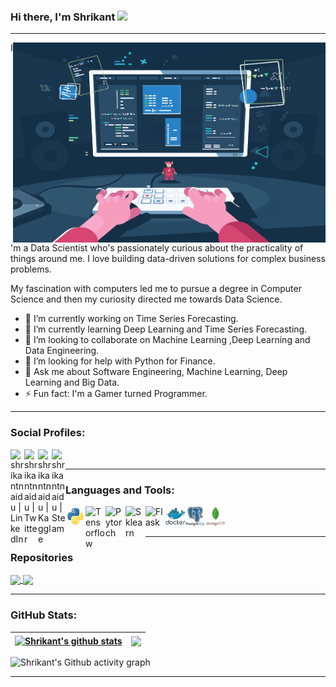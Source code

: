 ### Hi there, I'm Shrikant <img src="https://media.giphy.com/media/hvRJCLFzcasrR4ia7z/giphy.gif" width="25px">

--- 

<!--  ![wew](https://developers.giphy.com/branch/master/static/api-c99e353f761d318322c853c03ebcf21b.gif) -->

<img align="right" alt="GIF" src="https://github.com/shrikantnaidu/shrikantnaidu/blob/master/GIF.gif" width="500" height="320" />

I'm a Data Scientist who's passionately curious about the practicality of things around me. I love building data-driven solutions for complex business problems.

My fascination with computers led me to pursue a degree in Computer Science and then my curiosity directed me towards Data Science.


- 🔭 I’m currently working on Time Series Forecasting.
- 🌱 I’m currently learning Deep Learning and Time Series Forecasting.
- 👯 I’m looking to collaborate on Machine Learning ,Deep Learning and Data Engineering.
- 🤔 I’m looking for help with Python for Finance.
- 💬 Ask me about Software Engineering, Machine Learning, Deep Learning and Big Data.
- ⚡ Fun fact: I'm a Gamer turned Programmer.

---

### Social Profiles:

[<img align="left" alt="shrikantnaidu | LinkedIn" width="22px" src="https://cdn.jsdelivr.net/npm/simple-icons@v3/icons/linkedin.svg" />][linkedin]
[<img align="left" alt="shrikantnaidu | Twitter" width="22px" src="https://cdn.jsdelivr.net/npm/simple-icons@v3/icons/twitter.svg" />][twitter]
<!-- [<img align="left" alt="shrikantnaidu | Instagram" width="22px" src="https://cdn.jsdelivr.net/npm/simple-icons@v3/icons/instagram.svg" />][instagram] -->
[<img align="left" alt="shrikantnaidu | Kaggle" width="22px" src="https://cdn.jsdelivr.net/npm/simple-icons@3.0.1/icons/kaggle.svg" />][kaggle]
<!-- [<img align="left" alt="shrikantnaidu | Hackerearth" width="22px" src="https://cdn.jsdelivr.net/npm/simple-icons@3.1.0/icons/hackerearth.svg" />][hackerearth]
[<img align="left" alt="shrikantnaidu | Hackerrank" width="22px" src="https://cdn.jsdelivr.net/npm/simple-icons@3.1.0/icons/hackerrank.svg" />][hackerrank] -->
[<img align="left" alt="shrikantnaidu | Steam" width="22px" src="https://cdn.jsdelivr.net/npm/simple-icons@3.1.0/icons/steam.svg" />][steam]
<br />

---

### Languages and Tools:

[<img align="left" alt="Python" width="32px" src="https://raw.githubusercontent.com/devicons/devicon/master/icons/python/python-original.svg" />][python]
[<img align="left" alt="Tensorflow" width="32px" src="https://www.vectorlogo.zone/logos/tensorflow/tensorflow-icon.svg" />][tensorflow]
[<img align="left" alt="Pytorch" width="32px" src="https://www.vectorlogo.zone/logos/pytorch/pytorch-icon.svg" />][pytorch]
[<img align="left" alt="Sklearn" width="32px" src="https://upload.wikimedia.org/wikipedia/commons/0/05/Scikit_learn_logo_small.svg" />][sklearn]
[<img align="left" alt="Flask" width="32px" src="https://www.vectorlogo.zone/logos/pocoo_flask/pocoo_flask-icon.svg" />][flask]
[<img align="left" alt="Docker" width="32px" src="https://raw.githubusercontent.com/devicons/devicon/master/icons/docker/docker-original-wordmark.svg" />][docker]
[<img align="left" alt="Postgres" width="32px" src="https://raw.githubusercontent.com/devicons/devicon/master/icons/postgresql/postgresql-original-wordmark.svg" />][postgres]
[<img align="left" alt="MongoDB" width="32px" src="https://raw.githubusercontent.com/devicons/devicon/master/icons/mongodb/mongodb-original-wordmark.svg" />][mongodb]


<br />
<br />

---
### Repositories

<!-- [![Readme Card](https://github-readme-stats.vercel.app/api/pin/?username=shrikantnaidu&repo=Deep-Learning-Nanodegree-Projects)](https://github.com/anuraghazra/github-readme-stats)

[![Readme Card](https://github-readme-stats.vercel.app/api/pin/?username=shrikantnaidu&repo=Data-Engineering-Nanodegree-Projects)](https://github.com/anuraghazra/github-readme-stats) -->

<!-- https://github.com/shrikantnaidu/Data-Engineering-Nanodegree-Projects -->

<a href="https://github.com/shrikantnaidu/Deep-Learning-Nanodegree-Projects">
  <img align="center"src="https://github-readme-stats.vercel.app/api/pin/?username=shrikantnaidu&repo=Deep-Learning-Nanodegree-Projects&theme=onedark" />
</a>
<a href="https://github.com/shrikantnaidu/Data-Engineering-Nanodegree-Projects">
  <img align="center" src="https://github-readme-stats.vercel.app/api/pin/?username=shrikantnaidu&repo=Data-Engineering-Nanodegree-Projects&theme=onedark" />
</a>

---

### GitHub Stats:


| <a href="https://github.com/shrikantnaidu/github-readme-stats"><img align="center" src="https://github-readme-stats-pi-wine.vercel.app//api?username=shrikantnaidu&show_icons=true&theme=onedark&hide_border=true&count_private=true)" alt="Shrikant's github stats" /></a> | <a href="https://github.com/shrikantnaidu/github-readme-stats"><img align="center" src="https://github-readme-streak-stats.herokuapp.com/?user=shrikantnaidu&theme=gruvbox" /></a> |
| ------------- | ------------- |

![Shrikant's Github activity graph](https://activity-graph.herokuapp.com/graph?username=shrikantnaidu&theme=gruvbox) 

---


[linkedin]: https://www.linkedin.com/in/shrikant-naidu
[kaggle]: https://www.kaggle.com/shrikantnaidu
[twitter]: https://twitter.com/sk_barcaholic
[hackerrank]: https://www.hackerearth.com/@shrikantnaidu777
[hackerearth]: https://www.hackerrank.com/shrikantnaidu777
[steam]: https://steamcommunity.com/id/shrikantnaidu/

[python]:https://www.python.org
[tensorflow]:https://www.tensorflow.org
[pytorch]:https://pytorch.org/
[sklearn]:https://scikit-learn.org/
[flask]:https://flask.palletsprojects.com/
[docker]:https://www.docker.com/
[postgres]:https://www.postgresql.org
[mongodb]:https://www.mongodb.com/

<!-- [instagram]:  -->
 
<!-- ![Views](https://komarev.com/ghpvc/?username=shrikantnaidu) -->
